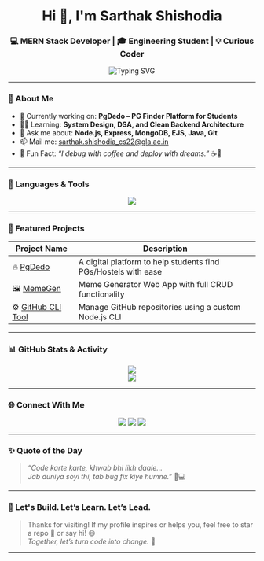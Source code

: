 <h1 align="center">Hi 👋, I'm Sarthak Shishodia</h1>
<h3 align="center">💻 MERN Stack Developer | 🎓 Engineering Student | 💡 Curious Coder</h3>

<p align="center">
  <img src="https://readme-typing-svg.demolab.com?font=Fira+Code&size=22&pause=1000&color=F7F7F7&center=true&vCenter=true&width=500&lines=Turning+Ideas+into+Code...;DSA+%7C+Backend+%7C+System+Design+Lover;Building+PgDedo+for+Real+World+Impact" alt="Typing SVG" />
</p>

---

### 📌 About Me

- 🔭 Currently working on: **PgDedo – PG Finder Platform for Students**
- 👨‍💻 Learning: **System Design, DSA, and Clean Backend Architecture**
- 💬 Ask me about: **Node.js, Express, MongoDB, EJS, Java, Git**
- 📫 Mail me: [sarthak.shishodia_cs22@gla.ac.in](mailto:sarthak.shishodia_cs22@gla.ac.in)
- 🧠 Fun Fact: *“I debug with coffee and deploy with dreams.”* ☕🚀

---

### 🧰 Languages & Tools

<p align="center">
  <img src="https://skillicons.dev/icons?i=java,nodejs,express,mongodb,ejs,passport,git,github,vscode,linux" />
</p>

---

### 🌟 Featured Projects

| Project Name | Description |
|--------------|-------------|
| 🔥 [PgDedo](https://github.com/sarthakshishodia20/PgDedo) | A digital platform to help students find PGs/Hostels with ease |
| 🖼️ [MemeGen](https://github.com/sarthakshishodia20/memegen) | Meme Generator Web App with full CRUD functionality |
| ⚙️ [GitHub CLI Tool](https://github.com/sarthakshishodia20/github-cli) | Manage GitHub repositories using a custom Node.js CLI |

---

### 📊 GitHub Stats & Activity

<p align="center">
  <img src="https://github-readme-stats.vercel.app/api?username=sarthakshishodia20&show_icons=true&theme=github_dark&hide_title=false&hide_border=false" />
  <br />
  <img src="https://github-readme-streak-stats.herokuapp.com?user=sarthakshishodia20&theme=github-dark&hide_border=false" />
</p>

---

### 🌐 Connect With Me

<p align="center">
  <a href="https://linkedin.com/in/sarthakshishodia20"><img src="https://img.shields.io/badge/LinkedIn-blue?style=for-the-badge&logo=linkedin&logoColor=white"/></a>
  <a href="mailto:sarthak.shishodia_cs22@gla.ac.in"><img src="https://img.shields.io/badge/Email-D14836?style=for-the-badge&logo=gmail&logoColor=white"/></a>
  <a href="https://github.com/sarthakshishodia20"><img src="https://img.shields.io/badge/GitHub-100000?style=for-the-badge&logo=github&logoColor=white"/></a>
</p>

---

### ✨ Quote of the Day

> *“Code karte karte, khwab bhi likh daale…  
> Jab duniya soyi thi, tab bug fix kiye humne.”* 🌙💻

---

### 📍 Let's Build. Let’s Learn. Let’s Lead.

> Thanks for visiting! If my profile inspires or helps you, feel free to star a repo 🌟 or say hi! 😄  
> *Together, let’s turn code into change.* 💫

---

